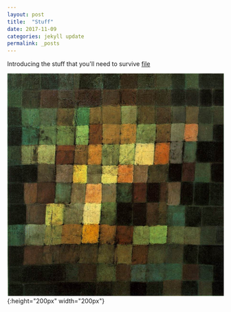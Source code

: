 ```yaml
---
layout: post
title:  "Stuff"
date: 2017-11-09
categories: jekyll update
permalink: _posts
---
```


Introducing the stuff that you'll need to survive
[file](/files/stuff.txt)

![image](/files/sound.jpg){:height="200px" width="200px"}
